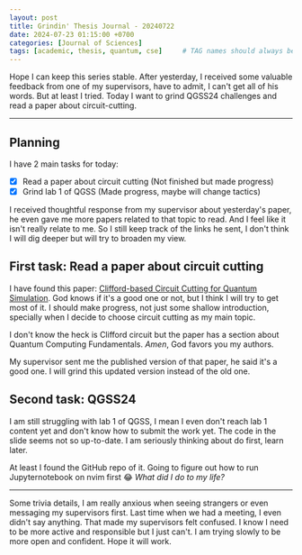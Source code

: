 ```yaml
---
layout: post
title: Grindin' Thesis Journal - 20240722
date: 2024-07-23 01:15:00 +0700
categories: [Journal of Sciences]
tags: [academic, thesis, quantum, cse]     # TAG names should always be lowercase
---
```


Hope I can keep this series stable. After yesterday, I received some valuable feedback from one of my supervisors, have to admit, I can't get all of his words. But at least I tried. Today I want to grind QGSS24 challenges and read a paper about circuit-cutting.

---

## Planning

I have 2 main tasks for today:

- [x] Read a paper about circuit cutting (Not finished but made progress)
- [x] Grind lab 1 of QGSS (Made progress, maybe will change tactics)

I received thoughtful response from my supervisor about yesterday's paper, he even gave me more papers related to that topic to read. And I feel like it isn't really relate to me. So I still keep track of the links he sent, I don't think I will dig deeper but will try to broaden my view.

## First task: Read a paper about circuit cutting

I have found this paper: [Clifford-based Circuit Cutting for Quantum Simulation](https://arxiv.org/pdf/2303.10788). God knows if it's a good one or not, but I think I will try to get most of it. I should make progress, not just some shallow introduction, specially when I decide to choose circuit cutting as my main topic.

I don't know the heck is Clifford circuit but the paper has a section about Quantum Computing Fundamentals. *Amen*, God favors you my authors.

My supervisor sent me the published version of that paper, he said it's a good one. I will grind this updated version instead of the old one.

## Second task: QGSS24 

I am still struggling with lab 1 of QGSS, I mean I even don't reach lab 1 content yet and don't know how to submit the work yet. The code in the slide seems not so up-to-date. I am seriously thinking about do first, learn later.

At least I found the GitHub repo of it. Going to figure out how to run Jupyternotebook on nvim first :joy: *What did I do to my life?*

---

Some trivia details, I am really anxious when seeing strangers or even messaging my supervisors first. Last time when we had a meeting, I even didn't say anything. That made my supervisors felt confused. I know I need to be more active and responsible but I just can't. I am trying slowly to be more open and confident. Hope it will work.
